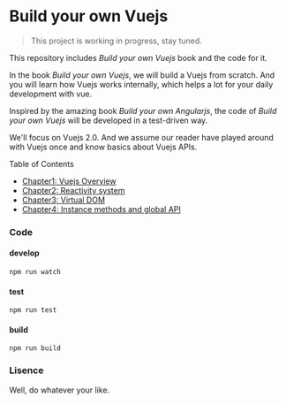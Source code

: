 # Build your own Vuejs

> This project is working in progress, stay tuned.

This repository includes *Build your own Vuejs* book and the code for it.

In the book *Build your own Vuejs*, we will build a Vuejs from scratch. And you will learn how Vuejs works internally, which helps a lot for your daily development with vue. 

Inspired by the amazing book *Build your own Angularjs*, the code of *Build your own Vuejs* will be developed in a test-driven way. 

We'll focus on Vuejs 2.0. And we assume our reader have played around with Vuejs once and know basics about Vuejs APIs.

Table of Contents

+ [Chapter1: Vuejs Overview](https://github.com/jsrebuild/build-your-own-vuejs/blob/master/book/chapter1.md)
+ [Chapter2: Reactivity system](https://github.com/jsrebuild/build-your-own-vuejs/blob/master/book/chapter2.md)
+ [Chapter3: Virtual DOM](https://github.com/jsrebuild/build-your-own-vuejs/blob/master/book/chapter3.md)
+ [Chapter4: Instance methods and global API](https://github.com/jsrebuild/build-your-own-vuejs/blob/master/book/chapter4.md)

### Code

#### develop

`npm run watch`

#### test

`npm run test`

#### build

`npm run build`

### Lisence

Well, do whatever your like.

